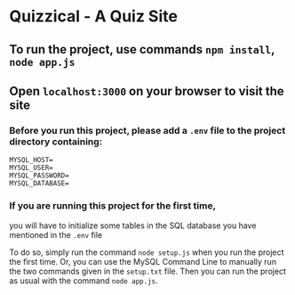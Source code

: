 # Quizzical - A Quiz Site

## To run the project, use commands `npm install`, `node app.js`  

## Open `localhost:3000` on your browser to visit the site  

### Before you run this project, please add a `.env` file to the project directory containing:
```
MYSQL_HOST=
MYSQL_USER=
MYSQL_PASSWORD=
MYSQL_DATABASE=
```

### If you are running this project for the first time,  

you will have to initialize some tables in the SQL database you have mentioned in the `.env` file  

To do so, simply run the command `node setup.js` when you run the project the first time.
Or, you can use the MySQL Command Line to manually run the two commands given in the `setup.txt` file. Then you can run the project as usual with the command `node app.js`.
